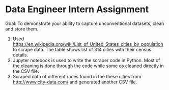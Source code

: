 # Data Engineer Intern Assignment

Goal: To demonstrate your ability to capture unconventional datasets, clean and store them.


1) Used https://en.wikipedia.org/wiki/List_of_United_States_cities_by_population to scrape data. The table shows list of 314 cities with their census details.
2) Jupyter notebook is used to write the scraper code in Python. Most of the cleaning is done through the code while some os cleaned directly in the CSV file.
3) Scraped data of different races found in the these cities from http://www.city-data.com/ and generated another CSV file.
